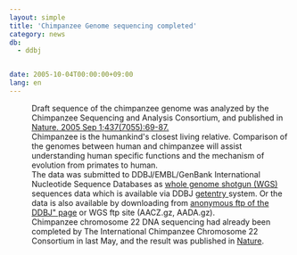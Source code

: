 ```yaml
---
layout: simple
title: 'Chimpanzee Genome sequencing completed'
category: news
db:
  - ddbj


date: 2005-10-04T00:00:00+09:00
lang: en
---
```


<dd>Draft sequence of the chimpanzee genome was analyzed by the Chimpanzee Sequencing and Analysis Consortium, and published in <a href="http://www.nature.com/nature/journal/v437/n7055/full/nature04072.html">Nature. 2005 Sep 1;437(7055):69-87.</a>
<dd>Chimpanzee is the humankind's closest living relative. Comparison of the genomes between human and chimpanzee will assist understanding human specific functions and the mechanism of evolution from primates to human.
<dd>The data was submitted to DDBJ/EMBL/GenBank International Nucleotide Sequence Databases as <a href="/ddbj/wgs-e.html">whole genome shotgun (WGS) </a>sequences data which is available via DDBJ <a href="http://getentry.ddbj.nig.ac.jp/top-e.html">getentry </a>system. Or the data is also available by downloading from <a href="/services/index-e.html ">anonymous ftp of the DDBJ" page</a> or WGS ftp site (AACZ.gz, AADA.gz).
<dd>Chimpanzee chromosome 22 DNA sequencing had already been completed by The International Chimpanzee Chromosome 22 Consortium in last May, and the result was published in <a href="http://www.nature.com/nature/journal/v429/n6990/full/nature02564.html">Nature</a>.</dd>
</dd>
</dd>
</dd>
